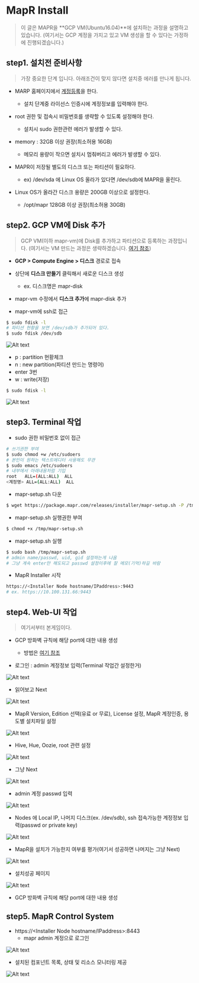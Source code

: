 # MapR Install


> 이 글은 MAPR을 **GCP VM(Ubuntu16.04)**에 설치하는 과정을 설명하고 있습니다.
> (여기서는 GCP 계정을 가지고 있고 VM 생성을 할 수 있다는 가정하에 진행되겠습니다.)


## step1. 설치전 준비사항

> 가장 중요한 단계 입니다. 아래조건이 맞지 않다면 설치중 에러를 만나게 됩니다.

- MARP 홈페이지에서 [계정등록](https://mapr.com/user/register/)을 한다.
	- 설치 단계중 라이선스 인증시에 계정정보를 입력해야 한다.

- root 권한 및 접속시 비밀번호를 생략할 수 있도록 설정해야 한다.
	-  설치시 sudo 권한관련 에러가 발생할 수 있다.

- memory : 32GB 이상 권장(최소허용 16GB)
	- 메모리 용량이 작으면 설치시 멈춰버리고 에러가 발생할 수 있다.

- MAPR이 저장될 별도의 디스크 또는 파티션이 필요하다.
	- ex) /dev/sda 에 Linux OS 올라가 있다면 /dev/sdb에 MAPR을 올린다.

- Linux OS가 올라간 디스크 용량은 200GB 이상으로 설정한다.
	- /opt/mapr 128GB 이상 권장(최소허용 30GB)


## step2. GCP VM에 Disk 추가

> GCP VM(이하 mapr-vm)에 Disk를 추가하고 파티션으로 등록하는 과정입니다. 
> (여기서는 VM 만드는 과정은 생략하겠습니다. [여기 참조](https://cloud.google.com/compute/docs/quickstart-linux?hl=ko))

- **GCP > Compute Engine > 디스크** 경로로 접속

- 상단에 **디스크 만들기** 클릭해서 새로운 디스크 생성
	- ex. 디스크명은 mapr-disk

- mapr-vm 수정에서 **디스크 추가**에 mapr-disk 추가

- mapr-vm에 ssh로 접근

```bash
$ sudo fdisk -l 
# 파티션 현황을 보면 /dev/sdb가 추가되어 있다.
$ sudo fdisk /dev/sdb
```

![Alt text](./img/screen01.png)

- p : partition 현황체크
- n : new partition(파티션 만드는 명령어)
- enter 3번
- w : write(저장)

```bash
$ sudo fdisk -l
```

![Alt text](./img/screen02.png)


## step3. Terminal 작업

- sudo 권한 비밀번호 없이 접근

```bash
# 쓰기권한 부여
$ sudo chmod +w /etc/sudoers
# 본인이 원하는 텍스트에디터 사용해도 무관
$ sudo emacs /etc/sudoers
# 내부에서 아래내용처럼 기입
root   ALL=(ALL:ALL)  ALL
<계정명> ALL=(ALL:ALL)  ALL
```

- mapr-setup.sh 다운

```bash
$ wget https://package.mapr.com/releases/installer/mapr-setup.sh -P /tmp
```

- mapr-setup.sh 실행권한 부여

```bash
$ chmod +x /tmp/mapr-setup.sh
```

- mapr-setup.sh 실행

```bash
$ sudo bash /tmp/mapr-setup.sh
# admin name/passwd, uid, gid 설정하는게 나옴
# 그냥 계속 enter만 해도되고 passwd 설정이후에 잘 메모(기억)하길 바람
```

- MapR Installer 시작

```bash
https://<Installer Node hostname/IPaddress>:9443
# ex. https://10.100.131.66:9443
```


## step4. Web-UI 작업

> 여기서부터 본게임이다. 

- GCP 방화벽 규칙에 해당 port에 대한 내용 생성
	-	방법은 [여기 참조](http://gusrb.tistory.com/50)


- 로그인 : admin 계정정보 입력(Terminal 작업간 설정한거)

![Alt text](./img/screen03.png)

- 읽어보고 Next

![Alt text](./img/screen04.png)

- MapR Version, Edition 선택(유료 or 무료), License 설정, MapR 계정인증, 용도별 설치파일 설정

![Alt text](./img/screen05.png)

- Hive, Hue, Oozie, root 관련 설정

![Alt text](./img/screen06.png)

- 그냥 Next

![Alt text](./img/screen07.png)

- admin 계정 passwd 입력

![Alt text](./img/screen08.png)

- Nodes 에 Local IP,  나머지 디스크(ex. /dev/sdb), ssh 접속가능한 계정정보 입력(passwd or private key)

![Alt text](./img/screen09.png)

- MapR을 설치가 가능한지 여부를 평가(여기서 성공하면 나머지는 그냥 Next)

![Alt text](./img/screen10.png)

- 설치성공 페이지

![Alt text](./img/screen11.png)

- GCP 방화벽 규칙에 해당 port에 대한 내용 생성


## step5. MapR Control System

- https://<Installer Node hostname/IPaddress>:8443
	- mapr admin 계정으로 로그인

![Alt text](./img/screen12.png)

- 설치된 컴포넌트 목록, 상태 및 리소스 모니터링 제공

![Alt text](./img/screen13.png)
